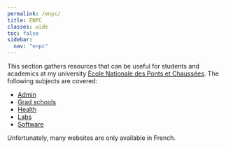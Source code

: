 ```yaml
---
permalink: /enpc/
title: ENPC
classes: wide
toc: false
sidebar:
  nav: "enpc"
---
```


This section gathers resources that can be useful for students and academics at my university [École Nationale des Ponts et Chaussées](https://ecoledesponts.fr/en). The following subjects are covered:

- [Admin](./admin)
- [Grad schools](./gradschools)
- [Health](./health)
- [Labs](./labs)
- [Software](./software)

Unfortunately, many websites are only available in French.
